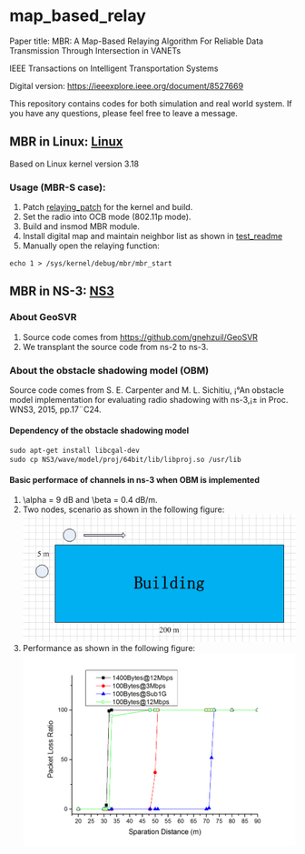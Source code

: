 # map_based_relay

Paper title: MBR: A Map-Based Relaying Algorithm For Reliable Data Transmission Through Intersection in VANETs

IEEE Transactions on Intelligent Transportation Systems

Digital version: https://ieeexplore.ieee.org/document/8527669

This repository contains codes for both simulation and real world system. If you have any questions, please feel free to leave a message. 

## MBR in Linux: [Linux](Linux)
 Based on Linux kernel version 3.18
### Usage (MBR-S case):
 1. Patch [relaying_patch](Linux/20170306-0001-map-based-relay-encapsulate-the-relay-mac-addr-into-.patch) for the kernel and build.
 1. Set the radio into OCB mode (802.11p mode).
 1. Build and insmod MBR module.
 1. Install digital map and maintain neighbor list as shown in [test_readme](Linux/test/README.md)
 1. Manually open the relaying function:
 ```
 echo 1 > /sys/kernel/debug/mbr/mbr_start
 ```
 
## MBR in NS-3: [NS3](NS3)
### About GeoSVR
 1. Source code comes from https://github.com/gnehzuil/GeoSVR
 1. We transplant the source code from ns-2 to ns-3. 
### About the obstacle shadowing model (OBM)
 Source code comes from S. E. Carpenter and M. L. Sichitiu, ¡°An obstacle model implementation for evaluating radio shadowing with ns-3,¡± in Proc. WNS3, 2015, pp.17¨C24.
#### Dependency of the obstacle shadowing model
```
sudo apt-get install libcgal-dev
sudo cp NS3/wave/model/proj/64bit/lib/libproj.so /usr/lib
```

#### Basic performace of channels in ns-3 when OBM is implemented
 1. \alpha = 9 dB and \beta = 0.4 dB/m.
 1. Two nodes, scenario as shown in the following figure:
 ![image](NS3/ns3-ch-basic-scenario.jpg)
 1. Performance as shown in the following figure:
 ![image](NS3/ns3-ch-basic-performance.jpg)
